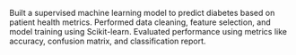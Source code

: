 Built a supervised machine learning model to predict diabetes based on patient health metrics. Performed data cleaning, feature selection, and model training using Scikit-learn. Evaluated performance using metrics like accuracy, confusion matrix, and classification report.
